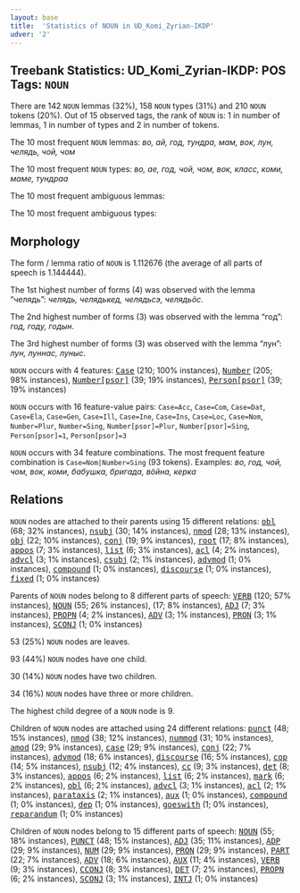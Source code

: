 ```yaml
---
layout: base
title:  'Statistics of NOUN in UD_Komi_Zyrian-IKDP'
udver: '2'
---
```


## Treebank Statistics: UD_Komi_Zyrian-IKDP: POS Tags: `NOUN`

There are 142 `NOUN` lemmas (32%), 158 `NOUN` types (31%) and 210 `NOUN` tokens (20%).
Out of 15 observed tags, the rank of `NOUN` is: 1 in number of lemmas, 1 in number of types and 2 in number of tokens.

The 10 most frequent `NOUN` lemmas: <em>во, ай, год, тундра, мам, вок, лун, челядь, чой, чом</em>

The 10 most frequent `NOUN` types:  <em>во, ае, год, чой, чом, вок, класс, коми, маме, тундраа</em>

The 10 most frequent ambiguous lemmas: 

The 10 most frequent ambiguous types:  



## Morphology

The form / lemma ratio of `NOUN` is 1.112676 (the average of all parts of speech is 1.144444).

The 1st highest number of forms (4) was observed with the lemma “челядь”: <em>челядь, челядькед, челядьсэ, челядьӧс</em>.

The 2nd highest number of forms (3) was observed with the lemma “год”: <em>год, году, годын</em>.

The 3rd highest number of forms (3) was observed with the lemma “лун”: <em>лун, луннас, луныс</em>.

`NOUN` occurs with 4 features: <tt><a href="kpv_ikdp-feat-Case.html">Case</a></tt> (210; 100% instances), <tt><a href="kpv_ikdp-feat-Number.html">Number</a></tt> (205; 98% instances), <tt><a href="kpv_ikdp-feat-Number-psor.html">Number[psor]</a></tt> (39; 19% instances), <tt><a href="kpv_ikdp-feat-Person-psor.html">Person[psor]</a></tt> (39; 19% instances)

`NOUN` occurs with 16 feature-value pairs: `Case=Acc`, `Case=Com`, `Case=Dat`, `Case=Ela`, `Case=Gen`, `Case=Ill`, `Case=Ine`, `Case=Ins`, `Case=Loc`, `Case=Nom`, `Number=Plur`, `Number=Sing`, `Number[psor]=Plur`, `Number[psor]=Sing`, `Person[psor]=1`, `Person[psor]=3`

`NOUN` occurs with 34 feature combinations.
The most frequent feature combination is `Case=Nom|Number=Sing` (93 tokens).
Examples: <em>во, год, чой, чом, вок, коми, бабушка, бригада, вӧйна, керка</em>


## Relations

`NOUN` nodes are attached to their parents using 15 different relations: <tt><a href="kpv_ikdp-dep-obl.html">obl</a></tt> (68; 32% instances), <tt><a href="kpv_ikdp-dep-nsubj.html">nsubj</a></tt> (30; 14% instances), <tt><a href="kpv_ikdp-dep-nmod.html">nmod</a></tt> (28; 13% instances), <tt><a href="kpv_ikdp-dep-obj.html">obj</a></tt> (22; 10% instances), <tt><a href="kpv_ikdp-dep-conj.html">conj</a></tt> (19; 9% instances), <tt><a href="kpv_ikdp-dep-root.html">root</a></tt> (17; 8% instances), <tt><a href="kpv_ikdp-dep-appos.html">appos</a></tt> (7; 3% instances), <tt><a href="kpv_ikdp-dep-list.html">list</a></tt> (6; 3% instances), <tt><a href="kpv_ikdp-dep-acl.html">acl</a></tt> (4; 2% instances), <tt><a href="kpv_ikdp-dep-advcl.html">advcl</a></tt> (3; 1% instances), <tt><a href="kpv_ikdp-dep-csubj.html">csubj</a></tt> (2; 1% instances), <tt><a href="kpv_ikdp-dep-advmod.html">advmod</a></tt> (1; 0% instances), <tt><a href="kpv_ikdp-dep-compound.html">compound</a></tt> (1; 0% instances), <tt><a href="kpv_ikdp-dep-discourse.html">discourse</a></tt> (1; 0% instances), <tt><a href="kpv_ikdp-dep-fixed.html">fixed</a></tt> (1; 0% instances)

Parents of `NOUN` nodes belong to 8 different parts of speech: <tt><a href="kpv_ikdp-pos-VERB.html">VERB</a></tt> (120; 57% instances), <tt><a href="kpv_ikdp-pos-NOUN.html">NOUN</a></tt> (55; 26% instances),  (17; 8% instances), <tt><a href="kpv_ikdp-pos-ADJ.html">ADJ</a></tt> (7; 3% instances), <tt><a href="kpv_ikdp-pos-PROPN.html">PROPN</a></tt> (4; 2% instances), <tt><a href="kpv_ikdp-pos-ADV.html">ADV</a></tt> (3; 1% instances), <tt><a href="kpv_ikdp-pos-PRON.html">PRON</a></tt> (3; 1% instances), <tt><a href="kpv_ikdp-pos-SCONJ.html">SCONJ</a></tt> (1; 0% instances)

53 (25%) `NOUN` nodes are leaves.

93 (44%) `NOUN` nodes have one child.

30 (14%) `NOUN` nodes have two children.

34 (16%) `NOUN` nodes have three or more children.

The highest child degree of a `NOUN` node is 9.

Children of `NOUN` nodes are attached using 24 different relations: <tt><a href="kpv_ikdp-dep-punct.html">punct</a></tt> (48; 15% instances), <tt><a href="kpv_ikdp-dep-nmod.html">nmod</a></tt> (38; 12% instances), <tt><a href="kpv_ikdp-dep-nummod.html">nummod</a></tt> (31; 10% instances), <tt><a href="kpv_ikdp-dep-amod.html">amod</a></tt> (29; 9% instances), <tt><a href="kpv_ikdp-dep-case.html">case</a></tt> (29; 9% instances), <tt><a href="kpv_ikdp-dep-conj.html">conj</a></tt> (22; 7% instances), <tt><a href="kpv_ikdp-dep-advmod.html">advmod</a></tt> (18; 6% instances), <tt><a href="kpv_ikdp-dep-discourse.html">discourse</a></tt> (16; 5% instances), <tt><a href="kpv_ikdp-dep-cop.html">cop</a></tt> (14; 5% instances), <tt><a href="kpv_ikdp-dep-nsubj.html">nsubj</a></tt> (12; 4% instances), <tt><a href="kpv_ikdp-dep-cc.html">cc</a></tt> (9; 3% instances), <tt><a href="kpv_ikdp-dep-det.html">det</a></tt> (8; 3% instances), <tt><a href="kpv_ikdp-dep-appos.html">appos</a></tt> (6; 2% instances), <tt><a href="kpv_ikdp-dep-list.html">list</a></tt> (6; 2% instances), <tt><a href="kpv_ikdp-dep-mark.html">mark</a></tt> (6; 2% instances), <tt><a href="kpv_ikdp-dep-obl.html">obl</a></tt> (6; 2% instances), <tt><a href="kpv_ikdp-dep-advcl.html">advcl</a></tt> (3; 1% instances), <tt><a href="kpv_ikdp-dep-acl.html">acl</a></tt> (2; 1% instances), <tt><a href="kpv_ikdp-dep-parataxis.html">parataxis</a></tt> (2; 1% instances), <tt><a href="kpv_ikdp-dep-aux.html">aux</a></tt> (1; 0% instances), <tt><a href="kpv_ikdp-dep-compound.html">compound</a></tt> (1; 0% instances), <tt><a href="kpv_ikdp-dep-dep.html">dep</a></tt> (1; 0% instances), <tt><a href="kpv_ikdp-dep-goeswith.html">goeswith</a></tt> (1; 0% instances), <tt><a href="kpv_ikdp-dep-reparandum.html">reparandum</a></tt> (1; 0% instances)

Children of `NOUN` nodes belong to 15 different parts of speech: <tt><a href="kpv_ikdp-pos-NOUN.html">NOUN</a></tt> (55; 18% instances), <tt><a href="kpv_ikdp-pos-PUNCT.html">PUNCT</a></tt> (48; 15% instances), <tt><a href="kpv_ikdp-pos-ADJ.html">ADJ</a></tt> (35; 11% instances), <tt><a href="kpv_ikdp-pos-ADP.html">ADP</a></tt> (29; 9% instances), <tt><a href="kpv_ikdp-pos-NUM.html">NUM</a></tt> (29; 9% instances), <tt><a href="kpv_ikdp-pos-PRON.html">PRON</a></tt> (29; 9% instances), <tt><a href="kpv_ikdp-pos-PART.html">PART</a></tt> (22; 7% instances), <tt><a href="kpv_ikdp-pos-ADV.html">ADV</a></tt> (18; 6% instances), <tt><a href="kpv_ikdp-pos-AUX.html">AUX</a></tt> (11; 4% instances), <tt><a href="kpv_ikdp-pos-VERB.html">VERB</a></tt> (9; 3% instances), <tt><a href="kpv_ikdp-pos-CCONJ.html">CCONJ</a></tt> (8; 3% instances), <tt><a href="kpv_ikdp-pos-DET.html">DET</a></tt> (7; 2% instances), <tt><a href="kpv_ikdp-pos-PROPN.html">PROPN</a></tt> (6; 2% instances), <tt><a href="kpv_ikdp-pos-SCONJ.html">SCONJ</a></tt> (3; 1% instances), <tt><a href="kpv_ikdp-pos-INTJ.html">INTJ</a></tt> (1; 0% instances)

